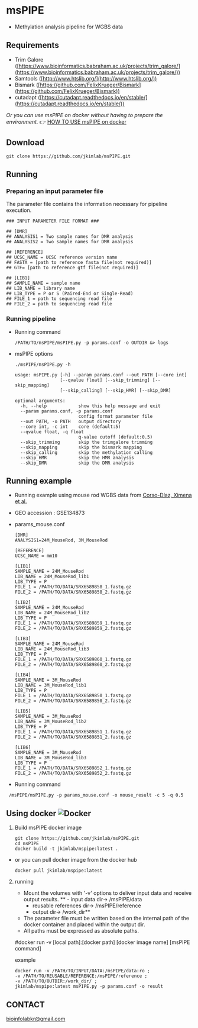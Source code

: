# msPIPE
- Methylation analysis pipeline for WGBS data


## Requirements

- Trim Galore ([https://www.bioinformatics.babraham.ac.uk/projects/trim_galore/](https://www.bioinformatics.babraham.ac.uk/projects/trim_galore/))
- Samtools ([http://www.htslib.org/](http://www.htslib.org/))
- Bismark ([https://github.com/FelixKrueger/Bismark](https://github.com/FelixKrueger/Bismark))
- cutadapt ([https://cutadapt.readthedocs.io/en/stable/](https://cutadapt.readthedocs.io/en/stable/))

*Or you can use msPIPE on docker without having to prepare the environment.* :point_right: [HOW TO USE msPIPE on docker](#using-docker)



## Download

```
git clone https://github.com/jkimlab/msPIPE.git
```


## Running

### Preparing an input parameter file

The parameter file contains the information necessary for pipeline execution.

```
### INPUT PARAMETER FILE FORMAT ###

## [DMR]
## ANALYSIS1 = Two sample names for DMR analysis
## ANALYSIS2 = Two sample names for DMR analysis

## [REFERENCE]
## UCSC_NAME = UCSC reference version name
## FASTA = [path to reference fasta file(not required)]
## GTF= [path to reference gtf file(not required)]

## [LIB1]
## SAMPLE_NAME = sample name
## LIB_NAME = library name
## LIB_TYPE = P or S (Paired-End or Single-Read)
## FILE_1 = path to sequencing read file
## FILE_2 = path to sequencing read file
```


### Running pipeline

- Running command 
    ```
    /PATH/TO/msPIPE/msPIPE.py -p params.conf -o OUTDIR &> logs
    ```
    
- msPIPE options

    ```
    ./msPIPE/msPIPE.py -h

    usage: msPIPE.py [-h] --param params.conf --out PATH [--core int]
                     [--qvalue float] [--skip_trimming] [--skip_mapping]
                     [--skip_calling] [--skip_HMR] [--skip_DMR]

    optional arguments:
      -h, --help            show this help message and exit
      --param params.conf, -p params.conf
                            config format parameter file
      --out PATH, -o PATH   output directory
      --core int, -c int    core (default:5)
      --qvalue float, -q float
                            q-value cutoff (default:0.5)
      --skip_trimming       skip the trimgalore trimming
      --skip_mapping        skip the bismark mapping
      --skip_calling        skip the methylation calling
      --skip_HMR            skip the HMR analysis
      --skip_DMR            skip the DMR analysis
    ```





## Running example

- Running example using mouse rod WGBS data from [Corso-Díaz, Ximena et al.](https://www.ncbi.nlm.nih.gov/pmc/articles/PMC7228806/)
- GEO accession : GSE134873
- params_mouse.conf

    ```
    [DMR]
    ANALYSIS1=24M_MouseRod, 3M_MouseRod

    [REFERENCE]
    UCSC_NAME = mm10

    [LIB1]
    SAMPLE_NAME = 24M_MouseRod
    LIB_NAME = 24M_MouseRod_lib1
    LIB_TYPE = P
    FILE_1 = /PATH/TO/DATA/SRX6589858_1.fastq.gz
    FILE_2 = /PATH/TO/DATA/SRX6589858_2.fastq.gz

    [LIB2]
    SAMPLE_NAME = 24M_MouseRod
    LIB_NAME = 24M_MouseRod_lib2
    LIB_TYPE = P
    FILE_1 = /PATH/TO/DATA/SRX6589859_1.fastq.gz
    FILE_2 = /PATH/TO/DATA/SRX6589859_2.fastq.gz

    [LIB3]
    SAMPLE_NAME = 24M_MouseRod
    LIB_NAME = 24M_MouseRod_lib3
    LIB_TYPE = P
    FILE_1 = /PATH/TO/DATA/SRX6589860_1.fastq.gz
    FILE_2 = /PATH/TO/DATA/SRX6589860_2.fastq.gz

    [LIB4]
    SAMPLE_NAME = 3M_MouseRod
    LIB_NAME = 3M_MouseRod_lib1
    LIB_TYPE = P
    FILE_1 = /PATH/TO/DATA/SRX6589850_1.fastq.gz
    FILE_2 = /PATH/TO/DATA/SRX6589850_2.fastq.gz
    
    [LIB5]
    SAMPLE_NAME = 3M_MouseRod
    LIB_NAME = 3M_MouseRod_lib2
    LIB_TYPE = P
    FILE_1 = /PATH/TO/DATA/SRX6589851_1.fastq.gz
    FILE_2 = /PATH/TO/DATA/SRX6589851_2.fastq.gz

    [LIB6]
    SAMPLE_NAME = 3M_MouseRod
    LIB_NAME = 3M_MouseRod_lib3
    LIB_TYPE = P
    FILE_1 = /PATH/TO/DATA/SRX6589852_1.fastq.gz
    FILE_2 = /PATH/TO/DATA/SRX6589852_2.fastq.gz
    ```
- Running command

```
 /msPIPE/msPIPE.py -p params_mouse.conf -o mouse_result -c 5 -q 0.5
```


## Using docker ![Docker](https://img.shields.io/badge/docker-%230db7ed.svg?&logo=docker&logoColor=white)


1. Build msPIPE docker image

    ```
    git clone https://github.com/jkimlab/msPIPE.git
    cd msPIPE
    docker build -t jkimlab/mspipe:latest .
    ```
- or you can pull docker image from the docker hub
    ```
    docker pull jkimlab/mspipe:latest
    ```
        
 2. running
    - Mount the volumes with '-v' options to deliver input data and receive output results.
  **    - input data dir→ /msPIPE/data
        - reusable references dir→ /msPIPE/reference
        - output dir→ /work_dir**
    - The parameter file must be written based on the internal path of the docker container and placed within the output dir.
    - All paths must be expressed as absolute paths.

    #docker run -v [local path]:[docker path] [docker image name] [msPIPE command]

    example

    ```
    docker run -v /PATH/TO/INPUT/DATA:/msPIPE/data:ro ;
    -v /PATH/TO/REUSABLE/REFERENCE:/msPIPE/reference ;
    -v /PATH/TO/OUTDIR:/work_dir/ ;
    jkimlab/mspipe:latest msPIPE.py -p params.conf -o result
    ```
    
 ## CONTACT

[bioinfolabkr@gmail.com](mailto:bioinfolabkr@gmail.com)





